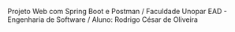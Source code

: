 Projeto Web com Spring Boot e Postman
/ Faculdade Unopar EAD - Engenharia de Software
/ Aluno: Rodrigo César de Oliveira
